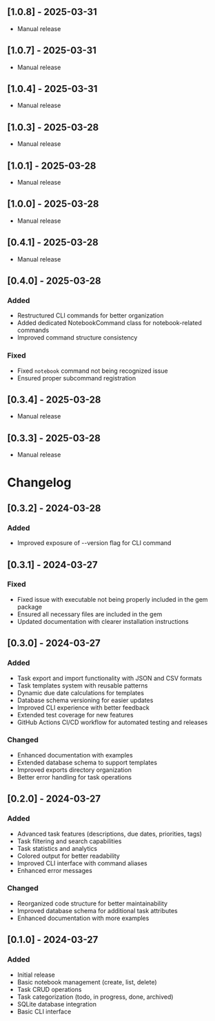 ## [1.0.8] - 2025-03-31

* Manual release


## [1.0.7] - 2025-03-31

* Manual release


## [1.0.4] - 2025-03-31

* Manual release


## [1.0.3] - 2025-03-28

* Manual release


## [1.0.1] - 2025-03-28

* Manual release


## [1.0.0] - 2025-03-28

* Manual release


## [0.4.1] - 2025-03-28

* Manual release


## [0.4.0] - 2025-03-28

### Added
- Restructured CLI commands for better organization
- Added dedicated NotebookCommand class for notebook-related commands
- Improved command structure consistency

### Fixed
- Fixed `notebook` command not being recognized issue
- Ensured proper subcommand registration

## [0.3.4] - 2025-03-28

* Manual release


## [0.3.3] - 2025-03-28

* Manual release


# Changelog

## [0.3.2] - 2024-03-28

### Added
- Improved exposure of --version flag for CLI command

## [0.3.1] - 2024-03-27

### Fixed
- Fixed issue with executable not being properly included in the gem package
- Ensured all necessary files are included in the gem
- Updated documentation with clearer installation instructions

## [0.3.0] - 2024-03-27

### Added
- Task export and import functionality with JSON and CSV formats
- Task templates system with reusable patterns
- Dynamic due date calculations for templates
- Database schema versioning for easier updates
- Improved CLI experience with better feedback
- Extended test coverage for new features
- GitHub Actions CI/CD workflow for automated testing and releases

### Changed
- Enhanced documentation with examples
- Extended database schema to support templates
- Improved exports directory organization
- Better error handling for task operations

## [0.2.0] - 2024-03-27

### Added
- Advanced task features (descriptions, due dates, priorities, tags)
- Task filtering and search capabilities
- Task statistics and analytics
- Colored output for better readability
- Improved CLI interface with command aliases
- Enhanced error messages

### Changed
- Reorganized code structure for better maintainability
- Improved database schema for additional task attributes
- Enhanced documentation with more examples

## [0.1.0] - 2024-03-27

### Added
- Initial release
- Basic notebook management (create, list, delete)
- Task CRUD operations
- Task categorization (todo, in progress, done, archived)
- SQLite database integration
- Basic CLI interface
